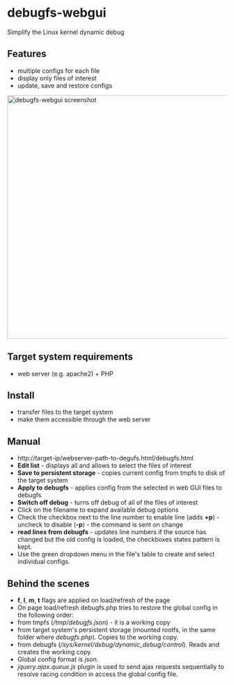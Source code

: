 # debugfs-webgui

Simplify the Linux kernel dynamic debug

## Features
* multiple configs for each file
* display only files of interest
* update, save and restore configs

<img src="http://community.elphel.com/pictures/debugfs-webgui/debugfs-webgui.png" width="560" alt="debugfs-webgui screenshot" align='middle' >

## Target system requirements
* web server (e.g. apache2) + PHP

## Install
* transfer files to the target system 
* make them accessible through the web server

## Manual
* http://target-ip/webserver-path-to-degufs.html/debugfs.html
 * **Edit list** - displays all and allows to select the files of interest
 * **Save to persistent storage** - copies current config from tmpfs to disk of the target system
 * **Apply to debugfs** - applies config from the selected in web GUI files to debugfs
 * **Switch off debug** - turns off debug of all of the files of interest
 * Click on the filename to expand available debug options
 * Check the checkbox next to the line number to enable line (adds **+p**) - uncheck to disable (**-p**) - the command is sent on change
 * **read lines from debugfs** - updates line numbers if the source has changed but the old config is loaded, the checkboxes states pattern is kept.
 * Use the green dropdown menu in the file's table to create and select individual configs.


## Behind the scenes
*  **f**, **l**, **m**, **t** flags are applied on load/refresh of the page
* On page load/refresh debugfs.php tries to restore the global config in the following order: 
 * from tmpfs (*/tmp/debugfs.json*) - it is a working copy
 * from target system's persistent storage (mounted rootfs, in the same folder where *debugfs.php*). Copies to the working copy.
 * from debugfs (*/sys/kernel/debug/dynamic_debug/control*). Reads and creates the working copy.
* Global config format is *json*.
* *jquery.ajax.queue.js* plugin is used to send ajax requests sequentially to resolve racing condition in access the global config file.
